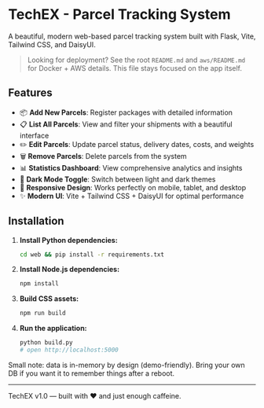 # TechEX - Parcel Tracking System

A beautiful, modern web-based parcel tracking system built with Flask, Vite, Tailwind CSS, and DaisyUI.

> Looking for deployment? See the root `README.md` and `aws/README.md` for Docker + AWS details. This file stays focused on the app itself.

## Features

- 📦 **Add New Parcels**: Register packages with detailed information
- 📋 **List All Parcels**: View and filter your shipments with a beautiful interface
- ✏️ **Edit Parcels**: Update parcel status, delivery dates, costs, and weights
- 🗑️ **Remove Parcels**: Delete parcels from the system
- 📊 **Statistics Dashboard**: View comprehensive analytics and insights
- 🌙 **Dark Mode Toggle**: Switch between light and dark themes
- 📱 **Responsive Design**: Works perfectly on mobile, tablet, and desktop
- ✨ **Modern UI**: Vite + Tailwind CSS + DaisyUI for optimal performance

## Installation

1. **Install Python dependencies:**
   ```bash
   cd web && pip install -r requirements.txt
   ```
2. **Install Node.js dependencies:**
   ```bash
   npm install
   ```
3. **Build CSS assets:**
   ```bash
   npm run build
   ```
4. **Run the application:**
   ```bash
   python build.py
   # open http://localhost:5000
   ```

Small note: data is in-memory by design (demo-friendly). Bring your own DB if you want it to remember things after a reboot.

---
TechEX v1.0 — built with ❤️ and just enough caffeine.
